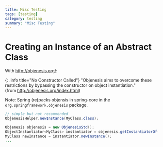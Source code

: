 ```yaml
---
title: Misc Testing
tags: [testing]
category: testing
summary: "Misc Testing"
---
```


# Creating an Instance of an Abstract Class

With <http://objenesis.org/>:

{: .info title="No Constructor Called"}
"Objenesis aims to overcome these restrictions by bypassing the constructor on object instantiation."    
(from <http://objenesis.org/index.html>)    

Note: Spring (re)packs objensis in spring-core in the `org.springframework.objenesis` package.

~~~java
// simple but not recommended
ObjenesisHelper.newInstance(MyClass.class);
~~~


~~~java
Objenesis objenesis = new ObjenesisStd();
ObjectInstantiator<MyClass> instantiator = objenesis.getInstantiatorOf(MyClass.class);
MyClass newInstance = instantiator.newInstance();
...
~~~